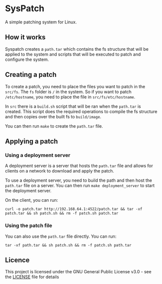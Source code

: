 # SysPatch

A simple patching system for Linux.

## How it works

Syspatch creates a `path.tar` which contains the fs structure that will be applied to the system and scripts that will be executed to patch and configure the system.

## Creating a patch

To create a patch, you need to place the files you want to patch in the `src/fs`. The `fs` folder is `/` in the system. So if you want to patch `/etc/hostname`, you need to place the file in `src/fs/etc/hostname`.

In `src` there is a `build.sh` script that will be ran when the `path.tar` is created. This script does the required operations to compile the fs structure and then copies over the built fs to `build/image`.

You can then run `make` to create the `path.tar` file.

## Applying a patch

### Using a deployment server

A deployment server is a server that hosts the `path.tar` file and allows for clients on a network to download and apply the patch.

To use a deployment server, you need to build the path and then host the `path.tar` file on a server. You can then run `make deployment_server` to start the deployment server.

On the client, you can run:

```
curl -o patch.tar http://192.168.64.1:4522/patch.tar && tar -xf patch.tar && sh patch.sh && rm -f patch.sh patch.tar
```

### Using the patch file

You can also use the `path.tar` file directly. You can run:

```
tar -xf path.tar && sh patch.sh && rm -f patch.sh path.tar
```

## Licence

This project is licensed under the GNU General Public License v3.0 - see the [LICENSE](LICENSE) file for details